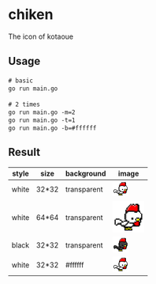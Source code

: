 # chiken
The icon of kotaoue

## Usage
```
# basic
go run main.go 

# 2 times
go run main.go -m=2
go run main.go -t=1
go run main.go -b=#ffffff
```

## Result
|style|size|background|image|
|---|---|---|---|
|white|32*32|transparent|![basic](img/white.png)|
|white|64*64|transparent|![basic](img/white_2.png)|
|black|32*32|transparent|![basic](img/black.png)|
|white|32*32|#ffffff|![basic](img/white_ffffff.png)|
